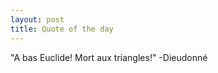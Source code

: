 ```yaml
---
layout: post
title: Quote of the day
---
```


"A bas Euclide! Mort aux triangles!" -Dieudonné
